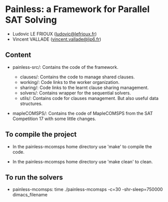 Painless: a Framework for Parallel SAT Solving 
==============================================

* Ludovic LE FRIOUX (ludovic@lefrioux.fr)
* Vincent VALLADE (vincent.vallade@lip6.fr) 


Content
-------
* painless-src/:
   Contains the code of the framework.
   * clauses/:
      Contains the code to manage shared clauses.
   * working/:
      Code links to the worker organization.
   * sharing/:
      Code links to the learnt clause sharing management.
   * solvers/:
      Contains wrapper for the sequential solvers.
   * utils/:
      Contains code for clauses management. But also useful data structures.

* mapleCOMSPS/:
   Contains the code of MapleCOMSPS from the SAT Competition 17 with some little changes.


To compile the project
----------------------

* In the painless-mcomsps home directory use 'make' to compile the code.

* In the painless-mcomsps home directory use 'make clean' to clean.


To run the solvers
------------------

* painless-mcomsps:
   time ./painless-mcomsps -c=30 -shr-sleep=750000 dimacs\_filename
